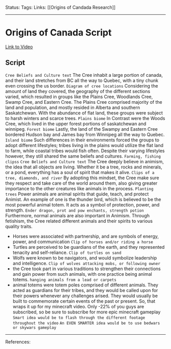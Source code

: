 Status:
Tags:
Links: [[Origins of Candada Research]]
___
# Origins of Canada Script
[Link to Video](https://youtu.be/pes-uOgyewg)
## Script
`Cree Beliefs and Culture text`
The Cree inhabit a large portion of canada, and their land stretches from BC all the way to Quebec, with a tiny chunk even crossing the us border. 
`Diagram of cree locations`
Considering the amount of land they covered, the geography of the different sections varied, which resulted in groups like the Plains Cree, Woodlands Cree, Swamp Cree, and Eastern Cree.
The Plains Cree comprised majority of the land and population, and mostly resided in Alberta and southern Saskatchewan. With the abundance of flat land, these groups were subject to harsh winters and scarce trees.
`Plains biome`
 In Contrast were the Woods Cree, which lived in the upper forest portions of saskatchewan and winnipeg.
`Forest biome`
Lastly, the land of the Swampy and Eastern Cree bordered Hudson bay and James bay from Winnipeg all the way to Quebec.
`Island biome`
Such differences in their environments forced the groups to adopt different lifestyles; tribes living in the plains would utilize the flat land to farm, while coastal tribes would fish often. Despite their varying lifestyles however, they still shared the same beliefs and cultures.
`Farming, fishing clipss`
`Cree Beliefs and Culture text`
The Cree deeply believe in animism, the idea that all objects are living. Whether it be a tree, rocks and minerals, or a pond, everything has a soul of spirit that makes it alive. 
`Clips of a tree, diamonds, and river`
By adopting this mindset, the Cree make sure they respect and take care of the world around them, also giving greater importance to the other creatures like animals in the process.
`Planting trees`
Power animals are animal spirits that guide, teach, and protect Animist. An example of one is the thunder bird, which is believed to be the most powerful animal totem. It acts as a symbol of protection, power, and strength.
`Ender dragon, prot and pow enchants, strength potion`
Furthermore, normal animals are also important in Animism. Through fetishism, the Cree related different animals and their spirits to various quality traits.
- Horses were associated with partnership, and are symbols of energy, power, and communication
	`Clip of horses and/or riding a horse`
- Turtles are perceived to be guardians of the earth, and they represented tenacity and self-reliance.
	`Clip of turtles on sand`
- Wolfs were known to be navigators, and would symbolize leadership and intelligence.
	`Clip of wolves attacking mobs, or following owner`
- the Cree took part in various traditions to strengthen their connections and gain power from such animals, with one practice being animal totems.
	`hanging animals from a lead or carpets`
- animal totems were totem poles comprised of different animals. They acted as guardians for their tribes, and they would be called upon for their powers whenever any challenges arised. They would usually be built to commemorate certain events of the past or present.
So, that wraps it up for my minecraft video. Only -22% of you guys are subscribed, so be sure to subscribe for more epic minecraft gameplay
`Smart idea would be to flash through the different footage throughout the video`
`An EVEN SMARTER idea would be to use bedwars or skywars gameplay`
___
References: